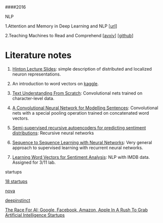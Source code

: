 
####2016

NLP

1.Attention and Memory in Deep Learning and NLP [[url](http://www.wildml.com/2016/01/attention-and-memory-in-deep-learning-and-nlp/)]


2.Teaching Machines to Read and Comprehend [[avxiv](http://arxiv.org/abs/1506.03340)] [[github](https://github.com/thomasmesnard/DeepMind-Teaching-Machines-to-Read-and-Comprehend)]


# Literature notes

1. [Hinton Lecture Slides](https://github.com/pvarsh/DL_DeepBlue_a3_YDS/blob/master/lit/hinton-lecture-slides-distributed-representations.pdf): simple description of distributed and localized neuron representations.

2. An introduction to word vectors on [kaggle](https://www.kaggle.com/c/word2vec-nlp-tutorial/details/part-2-word-vectors).

3. [Text Understanding From Scratch](https://github.com/pvarsh/DL_DeepBlue_a3_YDS/blob/master/lit/Zhang-TextUnderstandingFromScratch.pdf): Convolutional nets trained on character-level data.

4. [A Convolutional Neural Network for Modelling Sentences](https://github.com/pvarsh/DL_DeepBlue_a3_YDS/blob/master/lit/KalchbrennerCNNForModellingSentences.pdf): Convolutional nets with a special pooling operation trained on concatenated word vectors.

5. [Semi-supervised recursive autoencoders for predicting sentiment distributions](https://github.com/pvarsh/DL_DeepBlue_a3_YDS/blob/master/lit/Socher-SemiSupervisedRecursiveAutoencoders.pdf): Recursive neural networks

6. [Sequence to Sequence Learning with Neural Networks](https://github.com/pvarsh/DL_DeepBlue_a3_YDS/blob/master/lit/Sutskever-SequenceToSequenceLearningWithNNs.pdf): Very general approach to supervised learning with recurrent neural networks.

7. [Learning Word Vectors for Sentiment Analysis](https://github.com/pvarsh/DL_DeepBlue_a3_YDS/blob/master/lit/Maas-WordVectorsSentimentAnalysis.pdf): NLP with IMDB data. Assigned for 3/11 lab.


startups

[18 startups](http://blog.ventureradar.com/2016/01/19/18-deep-learning-startups-you-should-know/)

[nova](http://www.nova.ai/)

[deepinstinct](http://www.deepinstinct.com/)

[The Race For AI: Google, Facebook, Amazon, Apple In A Rush To Grab Artificial Intelligence Startups](https://www.cbinsights.com/blog/top-acquirers-ai-startups-ma-timeline/)

